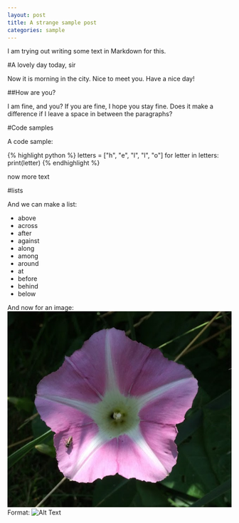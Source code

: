 ```yaml
---
layout: post
title: A strange sample post
categories: sample
---
```


I am trying out writing some text in Markdown for this.

#A lovely day today, sir

Now it is morning in the city.  Nice to meet you.  Have a nice day!

##How are you?

I am fine, and you?  If you are fine, I hope you stay fine.
Does it make a difference if I leave a space in between the paragraphs?

#Code samples

A code sample:

{% highlight python %}
letters = ["h", "e", "l", "l", "o"]
for letter in letters:
    print(letter)
{% endhighlight %}

now more text

#lists

And we can make a list:
* above
* across
* after
* against
* along
* among
* around
* at
* before
* behind
* below

And now for an image:
![morningglory](/images/morningglory.png)
Format: ![Alt Text](url)
